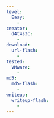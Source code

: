 ```yaml
---
level:
  Easy:
    -
creator:
  d4t4s3c:
    -
download:
  url-flash:
    -
tested:
  VMware:
    -
md5:
  md5-flash:
    -
writeup:
  writeup-flash:
    -
---
```

